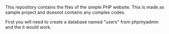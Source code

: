 This repository contains the files of the simple PHP website.
This is made as sample project and doesnot contains any complex codes.

First you will need to create a database named "users" from phpmyadmin and the it would work. 
